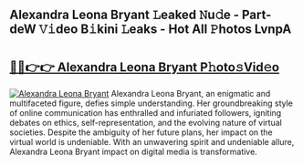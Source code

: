 ## Alexandra Leona Bryant 𝙻eaked 𝙽u𝚍e - Part-deW 𝚅𝚒deo B𝚒kini 𝙻eaks - Hot All 𝙿hotos LvnpA

# <h2><a href="http://ld5cx60.urlbe.top/?page=Alexandra+Leona+Bryant">🔗🔗👉👉 Alexandra Leona Bryant P𝚑oto𝚜Vid𝚎o</a></h2>

[![Alexandra Leona Bryant](https://i.imgur.com/eBuTRDB.gif)](http://ld5cx60.urlbe.top/?page=Alexandra+Leona+Bryant)
Alexandra Leona Bryant, an enigmatic and multifaceted figure, defies simple understanding. Her groundbreaking style of online communication has enthralled and infuriated followers, igniting debates on ethics, self-representation, and the evolving nature of virtual societies. Despite the ambiguity of her future plans, her impact on the virtual world is undeniable. With an unwavering spirit and undeniable allure, Alexandra Leona Bryant impact on digital media is transformative.
